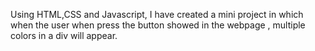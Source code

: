 Using HTML,CSS and Javascript, I have created a mini project in which when the user when press the button showed in the webpage , multiple colors in a div will appear.
